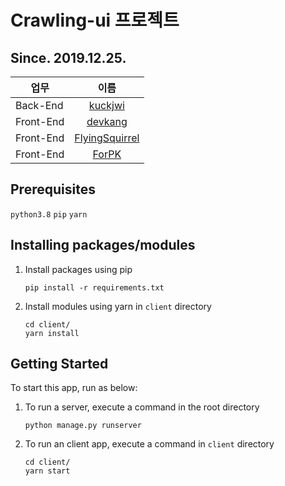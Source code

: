 # Crawling-ui 프로젝트

## Since. 2019.12.25. 
| 업무 | 이름 |
| --- | :---: |
| Back-End | [kuckjwi](https://github.com/kuckjwi0928) |
| Front-End | [devkang](https://github.com/LeeKangHyun) |
| Front-End | [FlyingSquirrel](https://github.com/flyingSquirrel-dev) |
| Front-End | [ForPK](https://github.com/ForPK) |

## Prerequisites
`python3.8`
`pip`
`yarn`

## Installing packages/modules
1. Install packages using pip
    ~~~ shell script
    pip install -r requirements.txt
    ~~~
2. Install modules using yarn in `client` directory
    ~~~ shell script
   cd client/
    yarn install
    ~~~

## Getting Started
To start this app, run as below:
1. To run a server, execute a command in the root directory
    ~~~ shell script
    python manage.py runserver
    ~~~
2. To run an client app, execute a command in `client` directory
    ~~~ shell script
   cd client/
    yarn start
    ~~~